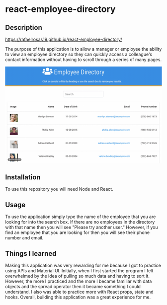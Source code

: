 # react-employee-directory

## Description

https://rafaelrosas19.github.io/react-employee-directory/

The purpose of this application is to allow a manager or employee the ability to view an employee directory so they can quickly access a colleague's contact information without having to scroll through a series of many pages.  

![](public/dir.gif)

## Installation

To use this repository you will need Node and React.

## Usage

To use the application simply type the name of the employee that you are looking for into the search box. If there are no employees in the directory with that name then you will see "Please try another user." However, if you find an employee that you are looking for then you will see their phone number and email. 

## Things I learned

Making this application was very rewarding for me because I got to practice using APIs and Material UI. Initially, when I first started the program I felt overwhelmed by the idea of pulling so much data and having to sort it. However, the more I practiced and the more I became familiar with data objects and the spread operator then it became something I could understand. I also was able to practice more with React props, state and hooks. Overall, building this application was a great experience for me. 


